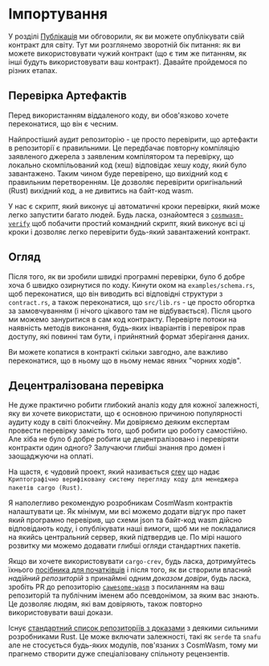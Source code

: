 # Імпортування

У розділі [Публікація](./Publishing.ua.md) ми обговорили, як ви можете опублікувати свій контракт для світу.
Тут ми розглянемо зворотній бік питання: як ви можете використовувати чужий контракт (що є тим же питанням, як інші будуть використовувати ваш контракт). Давайте пройдемося по різних етапах.

## Перевірка Артефактів

Перед використанням віддаленого коду, ви обов'язково хочете переконатися, що він є чесним.

Найпростіший аудит репозиторію - це просто перевірити, що артефакти в репозиторії є правильними. Це передбачає повторну компіляцію заявленого джерела з заявленим компілятором та перевірку, що локально скомпільований код (хеш) відповідає хешу коду, який було завантажено. Таким чином буде перевірено, що вихідний код є правильним перетворенням. Це дозволяє перевірити оригінальний (Rust) вихідний код, а не дивитись на байт-код wasm.

У нас є скрипт, який виконує ці автоматичні кроки перевірки, який може легко запустити багато людей. Будь ласка, ознайомтеся з
[`cosmwasm-verify`](https://github.com/CosmWasm/cosmwasm-verify/blob/master/README.md)
щоб побачити простий командний скрипт, який виконує всі ці кроки і дозволяє легко перевірити
будь-який завантажений контракт.

## Огляд

Після того, як ви зробили швидкі програмні перевірки, було б добре хоча б швидко озирнутися по коду. Кинути оком на `examples/schema.rs`, щоб переконатися, що він виводить всі відповідні структури з `contract.rs`, а також переконатися, що `src/lib.rs` - це просто обгортка за замовчуванням (і нічого цікавого там не відбувається). Після цього ми можемо зануритися в сам код контракту. Перевірте потоки на наявність методів виконання, будь-яких інваріантів і перевірок прав доступу, які повинні там бути, і прийнятний формат зберігання даних.

Ви можете копатися в контракті скільки завгодно, але важливо переконатися, що в ньому що в ньому немає явних "чорних ходів".

## Децентралізована перевірка

Не дуже практично робити глибокий аналіз коду для кожної залежності, яку ви хочете використати, що є основною причиною популярності аудиту коду в світі блокчейну. Ми довіряємо деяким експертам провести перевірку замість того, щоб робити цю роботу самостійно. Але хіба не було б добре робити це децентралізовано і перевіряти контракти один одного? Залучаючи глибші знання про домен і заощаджуючи на оплаті.

На щастя, є чудовий проект, який називається [crev](https://github.com/crev-dev/cargo-crev/blob/master/cargo-crev/README.md)
що надає `Криптографічно верифіковану систему перегляду коду для менеджера пакетів cargo (Rust)`.

Я наполегливо рекомендую розробникам CosmWasm контрактів налаштувати це. Як мінімум, ми всі можемо додати відгук про пакет який програмно перевірив, що схеми json та байт-код wasm дійсно відповідають коду, і опублікувати наші вимоги, щоб ми не покладалися на якийсь центральний сервер, який підтвердив це. По мірі нашого розвитку ми можемо додавати глибші огляди стандартних пакетів.

Якщо ви хочете використовувати `cargo-crev`, будь ласка, дотримуйтесь їхнього 
[посібника для початківців](https://github.com/crev-dev/cargo-crev/blob/master/cargo-crev/src/doc/getting_started.md)
і після того, як ви створили власний *надійний репозиторій* з принаймні одним *доказом довіри*, будь ласка, зробіть PR до репозиторію [`cawesome-wasm`]() з посиланням на ваш репозиторій та публічним іменем або псевдонімом, за яким вас знають. Це дозволяє людям, які вам довіряють, також повторно використовувати ваші докази.

Існує [стандартний список репозиторіїв з доказами](https://github.com/crev-dev/cargo-crev/wiki/List-of-Proof-Repositories)
з деякими сильними розробниками Rust. Це може включати залежності, такі як `serde` та `snafu`
але не стосується будь-яких модулів, пов'язаних з CosmWasm, тому ми прагнемо створити дуже спеціалізовану спільноту рецензентів.

